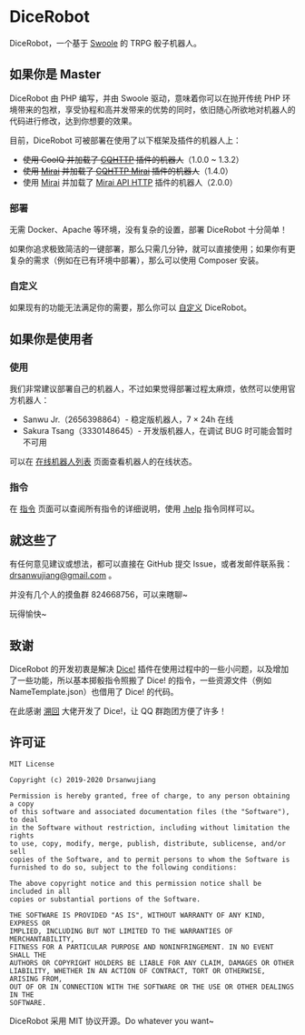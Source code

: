 # DiceRobot

DiceRobot，一个基于 [Swoole](https://www.swoole.com/) 的 TRPG 骰子机器人。


## 如果你是 Master

DiceRobot 由 PHP 编写，并由 Swoole 驱动，意味着你可以在抛开传统 PHP 环境带来的包袱，享受协程和高并发带来的优势的同时，依旧随心所欲地对机器人的代码进行修改，达到你想要的效果。

目前，DiceRobot 可被部署在使用了以下框架及插件的机器人上：

* ~~使用 CoolQ 并加载了 [CQHTTP](https://github.com/richardchien/coolq-http-api) 插件的机器人~~（1.0.0 ~ 1.3.2）
* ~~使用 [Mirai](https://github.com/mamoe/mirai) 并加载了 [CQHTTP Mirai](https://github.com/yyuueexxiinngg/cqhttp-mirai) 插件的机器人~~（1.4.0）
* 使用 [Mirai](https://github.com/mamoe/mirai) 并加载了 [Mirai API HTTP](https://github.com/project-mirai/mirai-api-http/) 插件的机器人（2.0.0）

### 部署

无需 Docker、Apache 等环境，没有复杂的设置，部署 DiceRobot 十分简单！

如果你追求极致简洁的一键部署，那么只需几分钟，就可以直接使用；如果你有更复杂的需求（例如在已有环境中部署），那么可以使用 Composer 安装。



### 自定义

如果现有的功能无法满足你的需要，那么你可以 [自定义](https://docs.drsanwujiang.com/dicerobot/deploy/customization) DiceRobot。


## 如果你是使用者

### 使用

我们非常建议部署自己的机器人，不过如果觉得部署过程太麻烦，依然可以使用官方机器人：

* Sanwu Jr.（2656398864）- 稳定版机器人，7 × 24h 在线
* Sakura Tsang（3330148645）- 开发版机器人，在调试 BUG 时可能会暂时不可用

可以在 [在线机器人列表](https://tool.drsanwujiang.com/dicerobot/online) 页面查看机器人的在线状态。

### 指令

在 [指令](https://docs.drsanwujiang.com/dicerobot/use/order) 页面可以查阅所有指令的详细说明，使用 [.help](https://docs.drsanwujiang.com/dicerobot/use/order#help) 指令同样可以。


## 就这些了

有任何意见建议或想法，都可以直接在 GitHub 提交 Issue，或者发邮件联系我：[drsanwujiang@gmail.com](mailto:drsanwujiang@gmail.com) 。

并没有几个人的摸鱼群 824668756，可以来瞎聊~

玩得愉快~


## 致谢

DiceRobot 的开发初衷是解决 [Dice!](https://github.com/w4123/Dice) 插件在使用过程中的一些小问题，以及增加了一些功能，所以基本掷骰指令照搬了 Dice! 的指令，一些资源文件（例如 NameTemplate.json）也借用了 Dice! 的代码。

在此感谢 [溯回](https://github.com/w4123) 大佬开发了 Dice!，让 QQ 群跑团方便了许多！

## 许可证

```
MIT License

Copyright (c) 2019-2020 Drsanwujiang

Permission is hereby granted, free of charge, to any person obtaining a copy
of this software and associated documentation files (the "Software"), to deal
in the Software without restriction, including without limitation the rights
to use, copy, modify, merge, publish, distribute, sublicense, and/or sell
copies of the Software, and to permit persons to whom the Software is
furnished to do so, subject to the following conditions:

The above copyright notice and this permission notice shall be included in all
copies or substantial portions of the Software.

THE SOFTWARE IS PROVIDED "AS IS", WITHOUT WARRANTY OF ANY KIND, EXPRESS OR
IMPLIED, INCLUDING BUT NOT LIMITED TO THE WARRANTIES OF MERCHANTABILITY,
FITNESS FOR A PARTICULAR PURPOSE AND NONINFRINGEMENT. IN NO EVENT SHALL THE
AUTHORS OR COPYRIGHT HOLDERS BE LIABLE FOR ANY CLAIM, DAMAGES OR OTHER
LIABILITY, WHETHER IN AN ACTION OF CONTRACT, TORT OR OTHERWISE, ARISING FROM,
OUT OF OR IN CONNECTION WITH THE SOFTWARE OR THE USE OR OTHER DEALINGS IN THE
SOFTWARE.
```

DiceRobot 采用 MIT 协议开源。Do whatever you want~
